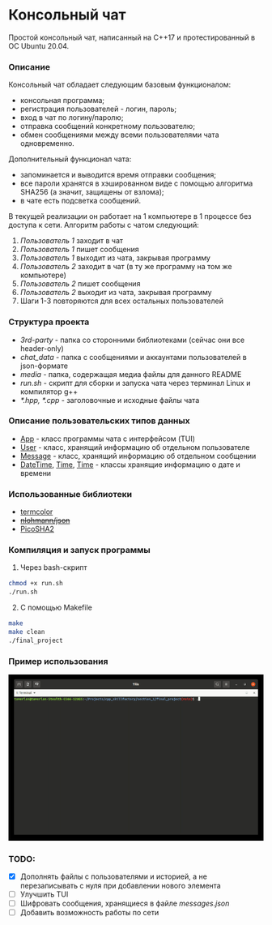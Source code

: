 # Консольный чат

Простой консольный чат, написанный на C++17 и  протестированный в ОС Ubuntu 20.04.

### Описание 
Консольный чат обладает следующим базовым функционалом:
- консольная программа;
- регистрация пользователей - логин, пароль;
- вход в чат по логину/паролю;
- отправка сообщений конкретному пользователю;
- обмен сообщениями между всеми пользователями чата одновременно.

Дополнительный функционал чата:
- запоминается и выводится время отправки сообщения;
- все пароли хранятся в хэшированном виде с помощью алгоритма SHA256 (а значит, защищены от взлома);
- в чате есть подсветка сообщений.

В текущей реализации он работает на 1 компьютере в 1 процессе без доступа к сети. Алгоритм работы с чатом следующий:
1. _Пользователь 1_ заходит в чат
1. _Пользователь 1_ пишет сообщения
1. _Пользователь 1_ выходит из чата, закрывая программу
1. _Пользователь 2_ заходит в чат (в ту же программу на том же компьютере)
1. _Пользователь 2_ пишет сообщения
1. _Пользователь 2_ выходит из чата, закрывая программу
1. Шаги 1-3 повторяются для всех остальных пользователей


### Структура проекта
- _3rd-party_ - папка со сторонними библиотеками (сейчас они все header-only)
- _chat_data_ - папка с сообщениями и аккаунтами пользователей в json-формате
- _media_ - папка, содержащая медиа файлы для данного README
- _run.sh_ - скрипт для сборки и запуска чата через терминал Linux и компилятор g++
- _*.hpp, *.cpp_ - заголовочные и исходные файлы чата

### Описание пользовательских типов данных
- [App](app.hpp) - класс программы чата с интерфейсом (TUI)
- [User](user.hpp) - класс, хранящий информацию об отдельном пользователе
- [Message](message.hpp) - класс, хранящий информацию об отдельном сообщении
- [DateTime](datetime.hpp), [Time](datetime.hpp), [Time](datetime.hpp) - классы хранящие информацию о дате и времени


### Использованные библиотеки
- [termcolor](https://github.com/ikalnytskyi/termcolor/tree/master)
- ~~[nlohmann/json](https://github.com/nlohmann/json)~~
- [PicoSHA2](https://github.com/okdshin/PicoSHA2)

### Компиляция и запуск программы

1. Через bash-скрипт
```bash
chmod +x run.sh
./run.sh
```
2. С помощью Makefile
```bash
make
make clean
./final_project
```

### Пример использования

![chat demo](media/chat_demo.gif)

### TODO:
- [x] Дополнять файлы с пользователями и историей, а не перезаписывать с нуля при добавлении нового элемента
- [ ] Улучшить TUI
- [ ] Шифровать сообщения, хранящиеся в файле _messages.json_
- [ ] Добавить возможность работы по сети